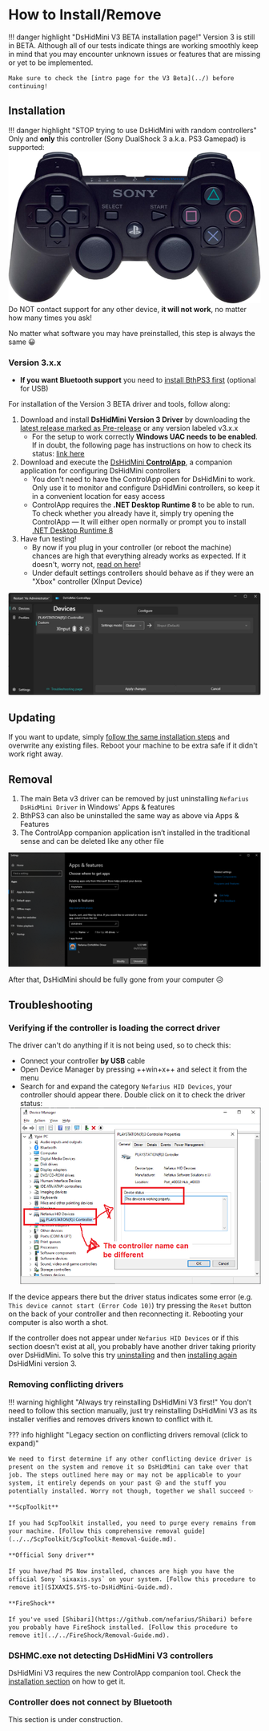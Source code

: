 # How to Install/Remove

!!! danger highlight "DsHidMini V3 BETA installation page!"
    Version 3 is still in BETA. Although all of our tests indicate things are working smoothly keep in mind that you may encounter unknown issues or features that are missing or yet to be implemented.

    Make sure to check the [intro page for the V3 Beta](../) before continuing!

## Installation

!!! danger highlight "STOP trying to use DsHidMini with random controllers"
    Only and **only** this controller (Sony DualShock 3 a.k.a. PS3 Gamepad) is supported:  
    ![ds3](images/dualshock-3-resized.png)  
    Do NOT contact support for any other device, **it will not work**, no matter how many times you ask!

No matter what software you may have preinstalled, this step is always the same 😀

### Version 3.x.x

- **If you want Bluetooth support** you need to [install BthPS3 first](https://github.com/nefarius/BthPS3/releases/latest) (optional for USB)

For installation of the Version 3 BETA driver and tools, follow along:

1. Download and install **DsHidMini Version 3 Driver** by downloading the [latest release marked as Pre-release](https://github.com/nefarius/DsHidMini/releases) or any version labeled v3.x.x
    - For the setup to work correctly **Windows UAC needs to be enabled**. If in doubt, the following page has instructions on how to check its status: [link here](https://articulate.com/support/article/how-to-turn-user-account-control-on-or-off-in-windows-10)
2. Download and execute the [DsHidMini **ControlApp**](https://buildbot.nefarius.at/builds/DsHidMini/latest/bin/ControlApp.exe), a companion application for configuring DsHidMini controllers
    - You don't need to have the ControlApp open for DsHidMini to work. Only use it to monitor and configure DsHidMini controllers, so keep it in a convenient location for easy access
    - ControlApp requires the **.NET Desktop Runtime 8** to be able to run. To check whether you already have it, simply try opening the ControlApp — It will either open normally or prompt you to install [.NET Desktop Runtime 8](https://dotnet.microsoft.com/en-us/download/dotnet/8.0)
3. Have fun testing!
    - By now if you plug in your controller (or reboot the machine) chances are high that everything already works as expected. If it doesn't, worry not, [read on here](#troubleshooting)!
    - Under default settings controllers should behave as if they were an "Xbox" controller (XInput Device)

![controlapp-preview-image.jpg](images/controlapp-preview-image.jpg)

## Updating

If you want to update, simply [follow the same installation steps](#installation) and overwrite any existing files. Reboot your machine to be extra safe if it didn't work right away.

## Removal

1. The main Beta v3 driver can be removed by just uninstalling `Nefarius DsHidMini Driver` in Windows' Apps & features
3. BthPS3 can also be uninstalled the same way as above via Apps & Features
2. The ControlApp companion application isn’t installed in the traditional sense and can be deleted like any other file

![ApplicationFrameHost_nFtPcyobyf.png](images/ApplicationFrameHost_nFtPcyobyf.png)

After that, DsHidMini should be fully gone from your computer 😥

## Troubleshooting

### Verifying if the controller is loading the correct driver

The driver can't do anything if it is not being used, so to check this:

- Connect your controller **by USB** cable
- Open Device Manager by pressing ++win+x++ and select it from the menu
- Search for and expand the category `Nefarius HID Devices`, your controller should appear there. Double click on it to check the driver status:  
![DsHidMini_DeviceManager](images/DsHidMini_Correctly_Loaded.png)

If the device appears there but the driver status indicates some error (e.g. `This device cannot start (Error Code 10)`) try pressing the `Reset` button on the back of your controller and then reconnecting it. Rebooting your computer is also worth a shot.

If the controller does not appear under `Nefarius HID Devices` or if this section doesn't exist at all, you probably have another driver taking priority over DsHidMini. To solve this try [uninstalling](#removal) and then [installing again](#installation) DsHidMini version 3.

### Removing conflicting drivers

!!! warning highlight "Always try reinstalling DsHidMini V3 first!"
    You don't need to follow this section manually, just try reinstalling DsHidMini V3 as its installer verifies and removes drivers known to conflict with it.

??? info highlight "Legacy section on conflicting drivers removal (click to expand)"

    We need to first determine if any other conflicting device driver is present on the system and remove it so DsHidMini can take over that job. The steps outlined here may or may not be applicable to your system, it entirely depends on your past 😜 and the stuff you potentially installed. Worry not though, together we shall succeed ✨

    **ScpToolkit**

    If you had ScpToolkit installed, you need to purge every remains from your machine. [Follow this comprehensive removal guide](../../ScpToolkit/ScpToolkit-Removal-Guide.md).

    **Official Sony driver**

    If you have/had PS Now installed, chances are high you have the official Sony `sixaxis.sys` on your system. [Follow this procedure to remove it](SIXAXIS.SYS-to-DsHidMini-Guide.md).

    **FireShock**

    If you've used [Shibari](https://github.com/nefarius/Shibari) before you probably have FireShock installed. [Follow this procedure to remove it](../../FireShock/Removal-Guide.md).

### DSHMC.exe not detecting DsHidMini V3 controllers

DsHidMini V3 requires the new ControlApp companion tool. Check the [installation section](#installation) on how to get it.

### Controller does not connect by Bluetooth

This section is under construction.
